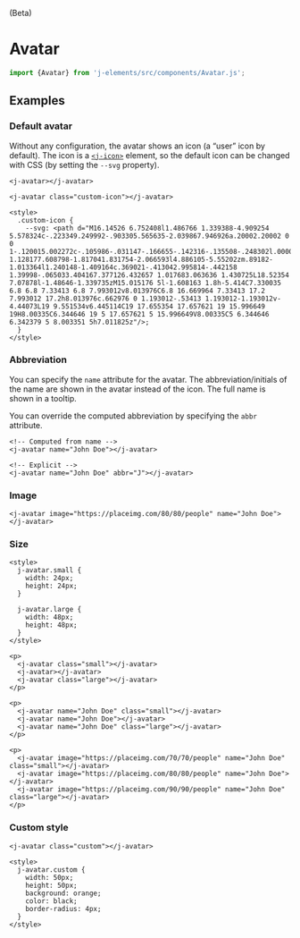 <!--imports
/node_modules/j-elements/src/components/Avatar.js
-->

<maturity-badge beta>(Beta)</maturity-badge>

# Avatar

```javascript
import {Avatar} from 'j-elements/src/components/Avatar.js';
```

## Examples

### Default avatar

Without any configuration, the avatar shows an icon (a “user” icon by default). The icon is a [`<j-icon>`](/icon) element, so the default icon can be changed with CSS (by setting the `--svg` property).

```html,live
<j-avatar></j-avatar>

<j-avatar class="custom-icon"></j-avatar>

<style>
  .custom-icon {
    --svg: <path d="M16.14526 6.752408l1.486766 1.339388-4.909254 5.578324c-.223349.249992-.903305.565635-2.039867.946926a.20002.20002 0 0 1-.120015.002272c-.105986-.031147-.166655-.142316-.135508-.248302l.00002.000005c.331547-1.128177.608798-1.817041.831754-2.066593l4.886105-5.55202zm.89182-1.013364l1.240148-1.409164c.369021-.413042.995814-.442158 1.39998-.065033.404167.377126.432657 1.017683.063636 1.430725L18.52354 7.07878l-1.48646-1.339735zM15.015176 5l-1.608163 1.8h-5.414C7.330035 6.8 6.8 7.33413 6.8 7.993012v8.013976C6.8 16.669964 7.33413 17.2 7.993012 17.2h8.013976c.662976 0 1.193012-.53413 1.193012-1.193012v-4.44073L19 9.551534v6.445114C19 17.655354 17.657621 19 15.996649 19H8.00335C6.344646 19 5 17.657621 5 15.996649V8.00335C5 6.344646 6.342379 5 8.003351 5h7.011825z"/>;
  }
</style>
```

### Abbreviation

You can specify the `name` attribute for the avatar. The abbreviation/initials of the name are shown in the avatar instead of the icon. The full name is shown in a tooltip.

You can override the computed abbreviation by specifying the `abbr` attribute.

```html,live
<!-- Computed from name -->
<j-avatar name="John Doe"></j-avatar>

<!-- Explicit -->
<j-avatar name="John Doe" abbr="J"></j-avatar>
```

### Image

```html,live
<j-avatar image="https://placeimg.com/80/80/people" name="John Doe"></j-avatar>
```

### Size
```html,live
<style>
  j-avatar.small {
    width: 24px;
    height: 24px;
  }

  j-avatar.large {
    width: 48px;
    height: 48px;
  }
</style>

<p>
  <j-avatar class="small"></j-avatar>
  <j-avatar></j-avatar>
  <j-avatar class="large"></j-avatar>
</p>

<p>
  <j-avatar name="John Doe" class="small"></j-avatar>
  <j-avatar name="John Doe"></j-avatar>
  <j-avatar name="John Doe" class="large"></j-avatar>
</p>

<p>
  <j-avatar image="https://placeimg.com/70/70/people" name="John Doe" class="small"></j-avatar>
  <j-avatar image="https://placeimg.com/80/80/people" name="John Doe"></j-avatar>
  <j-avatar image="https://placeimg.com/90/90/people" name="John Doe" class="large"></j-avatar>
</p>
```

### Custom style
```html,live
<j-avatar class="custom"></j-avatar>

<style>
  j-avatar.custom {
    width: 50px;
    height: 50px;
    background: orange;
    color: black;
    border-radius: 4px;
  }
</style>
```
